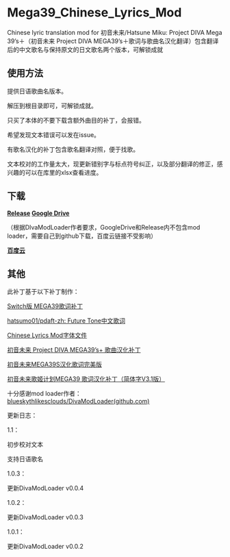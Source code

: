 # Mega39_Chinese_Lyrics_Mod
Chinese lyric translation mod for 初音未来/Hatsune Miku: Project DIVA Mega 39’s＋（初音未来 Project DIVA MEGA39’s＋歌词与歌曲名汉化翻译）包含翻译后的中文歌名与保持原文的日文歌名两个版本，可解锁成就



## 使用方法

提供日语歌曲名版本。

解压到根目录即可，可解锁成就。

只买了本体的不要下载含额外曲目的补丁，会报错。

希望发现文本错误可以发在issue。

有歌名汉化的补丁包含歌名翻译对照，便于找歌。


文本校对的工作量太大，现更新错别字与标点符号纠正，以及部分翻译的修正，感兴趣的可以在库里的xlsx查看进度。



## 下载

**[Release](https://github.com/jiut/Mega39_Chinese_Lyrics_Mod/releases) 
[Google Drive](https://drive.google.com/drive/folders/1rA984q2tSAR7TlFSFLfS9FFTluwsIxmT?usp=sharing)**

（根据DIvaModLoader作者要求，GoogleDrive和Release内不包含mod loader，需要自己到github下载，百度云链接不受影响）

**[百度云](https://pan.baidu.com/s/1VHBOGXhUN9b17UgcAcw9KQ?pwd=t8ee)**



## 其他

此补丁基于以下补丁制作：

[Switch版 MEGA39歌词补丁](https://www.91tvg.com/forum.php?mod=viewthread&tid=198457)

[hatsumo01/pdaft-zh: Future Tone中文歌词](https://github.com/hatsumo01/pdaft-zh)

[Chinese Lyrics Mod字体文件](https://gamebanana.com/mods/389814)

[初音未来 Project DIVA MEGA39’s+ 歌曲汉化补丁](https://www.91tvg.com/forum.php?mod=viewthread&tid=302826)

[初音未来MEGA39S汉化歌词完美版](https://www.91tvg.com/forum.php?mod=viewthread&tid=198140)

[初音未来歌姬计划MEGA39 歌词汉化补丁（简体字V3.1版）](https://www.91tvg.com/forum.php?mod=viewthread&tid=179552)



十分感谢mod loader作者：[blueskythlikesclouds/DivaModLoader(github.com)](https://github.com/blueskythlikesclouds/DivaModLoader)



更新日志：

1.1：

初步校对文本

支持日语歌名

1.0.3：

更新DivaModLoader v0.0.4

1.0.2：

更新DivaModLoader v0.0.3

1.0.1：

更新DivaModLoader v0.0.2